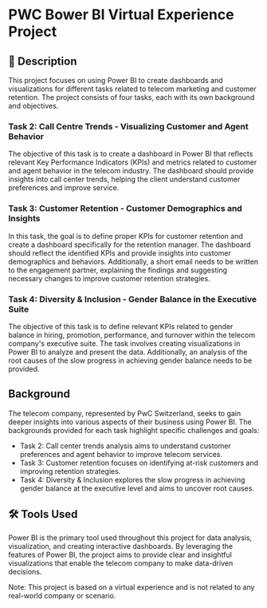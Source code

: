 # PWC Bower BI Virtual Experience Project

## 📝 Description

This project focuses on using Power BI to create dashboards and visualizations for different tasks related to telecom marketing and customer retention. The project consists of four tasks, each with its own background and objectives.

### Task 2: Call Centre Trends - Visualizing Customer and Agent Behavior

The objective of this task is to create a dashboard in Power BI that reflects relevant Key Performance Indicators (KPIs) and metrics related to customer and agent behavior in the telecom industry. The dashboard should provide insights into call center trends, helping the client understand customer preferences and improve service.

### Task 3: Customer Retention - Customer Demographics and Insights

In this task, the goal is to define proper KPIs for customer retention and create a dashboard specifically for the retention manager. The dashboard should reflect the identified KPIs and provide insights into customer demographics and behaviors. Additionally, a short email needs to be written to the engagement partner, explaining the findings and suggesting necessary changes to improve customer retention strategies.

### Task 4: Diversity & Inclusion - Gender Balance in the Executive Suite

The objective of this task is to define relevant KPIs related to gender balance in hiring, promotion, performance, and turnover within the telecom company's executive suite. The task involves creating visualizations in Power BI to analyze and present the data. Additionally, an analysis of the root causes of the slow progress in achieving gender balance needs to be provided.

## Background

The telecom company, represented by PwC Switzerland, seeks to gain deeper insights into various aspects of their business using Power BI. The backgrounds provided for each task highlight specific challenges and goals:

- Task 2: Call center trends analysis aims to understand customer preferences and agent behavior to improve telecom services.
- Task 3: Customer retention focuses on identifying at-risk customers and improving retention strategies.
- Task 4: Diversity & Inclusion explores the slow progress in achieving gender balance at the executive level and aims to uncover root causes.

## 🛠 Tools Used

Power BI is the primary tool used throughout this project for data analysis, visualization, and creating interactive dashboards. By leveraging the features of Power BI, the project aims to provide clear and insightful visualizations that enable the telecom company to make data-driven decisions.

Note: This project is based on a virtual experience and is not related to any real-world company or scenario.
